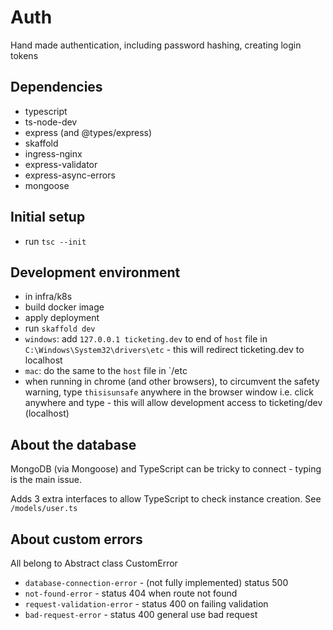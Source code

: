 # Auth

Hand made authentication, including password hashing, creating login tokens

## Dependencies

- typescript
- ts-node-dev
- express (and @types/express)
- skaffold
- ingress-nginx
- express-validator
- express-async-errors
- mongoose

## Initial setup

- run `tsc --init`

## Development environment

- in infra/k8s
- build docker image
- apply deployment
- run `skaffold dev`
- `windows`: add `127.0.0.1 ticketing.dev` to end of `host` file in `C:\Windows\System32\drivers\etc` - this will redirect ticketing.dev to localhost
- `mac`: do the same to the `host` file in `/etc
- when running in chrome (and other browsers), to circumvent the safety warning, type `thisisunsafe` anywhere in the browser window i.e. click anywhere and type - this will allow development access to ticketing/dev (localhost)

## About the database

MongoDB (via Mongoose) and TypeScript can be tricky to connect - typing is the main issue.

Adds 3 extra interfaces to allow TypeScript to check instance creation. See `/models/user.ts`

## About custom errors

All belong to Abstract class CustomError

- `database-connection-error` - (not fully implemented) status 500
- `not-found-error` - status 404 when route not found
- `request-validation-error` - status 400 on failing validation
- `bad-request-error` - status 400 general use bad request
